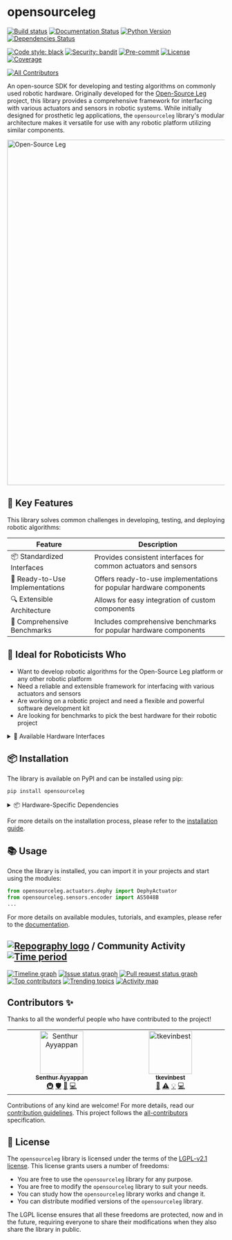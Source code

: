 # opensourceleg

[![Build status](https://github.com/neurobionics/opensourceleg/actions/workflows/main.yml/badge.svg)](https://github.com/neurobionics/opensourceleg/actions/workflows/main.yml)
[![Documentation Status](https://github.com/neurobionics/opensourceleg/actions/workflows/pages/pages-build-deployment/badge.svg)](https://neurobionics.github.io/opensourceleg/)
[![Python Version](https://img.shields.io/pypi/pyversions/opensourceleg.svg)](https://pypi.org/project/opensourceleg/)
[![Dependencies Status](https://img.shields.io/badge/dependencies-up%20to%20date-brightgreen.svg)](https://github.com/neurobionics/opensourceleg/pulls?utf8=%E2%9C%93&q=is%3Apr%20author%3Aapp%2Fdependabot)

[![Code style: black](https://img.shields.io/badge/code%20style-black-000000.svg)](https://github.com/psf/black)
[![Security: bandit](https://img.shields.io/badge/security-bandit-green.svg)](https://github.com/PyCQA/bandit)
[![Pre-commit](https://img.shields.io/badge/pre--commit-enabled-brightgreen?logo=pre-commit&logoColor=white)](https://github.com/neurobionics/opensourceleg/blob/main/.pre-commit-config.yaml)
[![License](https://img.shields.io/github/license/neurobionics/opensourceleg)](https://github.com/neurobionics/opensourceleg/blob/main/LICENSE)
[![Coverage](https://raw.githubusercontent.com/neurobionics/opensourceleg/refs/heads/main/assets/images/coverage.svg)](https://github.com/neurobionics/opensourceleg/actions/workflows/main.yml)
<!-- ALL-CONTRIBUTORS-BADGE:START - Do not remove or modify this section -->
[![All Contributors](https://img.shields.io/badge/all_contributors-2-orange.svg?style=flat-square)](#contributors-)
<!-- ALL-CONTRIBUTORS-BADGE:END -->

An open-source SDK for developing and testing algorithms on commonly used robotic hardware. Originally developed for the [Open-Source Leg](https://www.opensourceleg.org/) project, this library provides a comprehensive framework for interfacing with various actuators and sensors in robotic systems. While initially designed for prosthetic leg applications, the `opensourceleg` library's modular architecture makes it versatile for use with any robotic platform utilizing similar components.

<img src="https://raw.githubusercontent.com/neurobionics/opensourceleg/refs/heads/main/assets/images/banner.gif" width="800" title="Open-Source Leg">

## 🎯 Key Features

This library solves common challenges in developing, testing, and deploying robotic algorithms:

| Feature                         | Description                                                         |
| ------------------------------- | ------------------------------------------------------------------- |
| 📦 Standardized Interfaces      | Provides consistent interfaces for common actuators and sensors     |
| 🔄 Ready-to-Use Implementations | Offers ready-to-use implementations for popular hardware components |
| 🔍 Extensible Architecture      | Allows for easy integration of custom components                    |
| 🧪 Comprehensive Benchmarks     | Includes comprehensive benchmarks for popular hardware components   |

## 👥 Ideal for Roboticists Who

- Want to develop robotic algorithms for the Open-Source Leg platform or any other robotic platform
- Need a reliable and extensible framework for interfacing with various actuators and sensors
- Are working on a robotic project and need a flexible and powerful software development kit
- Are looking for benchmarks to pick the best hardware for their robotic project

<details>
<summary>🔄 Available Hardware Interfaces</summary>

The library currently supports the following hardware components:

| Sensors              | Unit Tests | Hardware Tests | Benchmarks | Documentation |
| -------------------- | ---------- | -------------- | ---------- | ------------- |
| AS5048B Encoder      | ✅         | ✅             | ❌         | ✅            |
| Lord Microstrain IMU | ✅         | ✅             | ❌         | ✅            |
| SRI Loadcell         | ✅         | ✅             | ❌         | ✅            |

| Actuators     | Unit Tests | Hardware Tests | Benchmarks | Documentation |
| ------------- | ---------- | -------------- | ---------- | ------------- |
| Dephy Actpack | ⚠️         | ✅             | ⚠️         | ✅            |
| Moteus        | ⚠️         | ⚠️             | ⚠️         | ✅            |
| TMotor        | ❌         | ⚠️             | ❌         | ❌            |

> Legend: ✅ Complete/Available; ⚠️ Partial/In Progress; ❌ Not Yet Available;

Hardware tests indicate successful testing on physical devices.
Benchmarks include performance metrics such as response time and accuracy measurements.
Documentation includes API reference and usage examples.

</details>

## 📦 Installation

The library is available on PyPI and can be installed using pip:

```bash
pip install opensourceleg
```

<details>
<summary>📦 Hardware-Specific Dependencies</summary>

To keep your installation lightweight, you can install only the dependencies needed for your specific hardware:

```bash
# For Dephy actuators
pip install opensourceleg[dephy]

# For Moteus actuators
pip install opensourceleg[moteus]

# For I2C communication
pip install opensourceleg[communication]
```

| Extra           | Dependencies                         |
| --------------- | ------------------------------------ |
| `dephy`         | flexsea                              |
| `moteus`        | moteus, moteus-pi3hat                |
| `communication` | smbus2                               |
| `messaging`     | grpcio, grpcio-tools, types-protobuf |

</details>

For more details on the installation process, please refer to the [installation guide](https://neurobionics.github.io/opensourceleg/installation).

## 📚 Usage

Once the library is installed, you can import it in your projects and start using the modules:

```python
from opensourceleg.actuators.dephy import DephyActuator
from opensourceleg.sensors.encoder import AS5048B
...
```

For more details on available modules, tutorials, and examples, please refer to the [documentation](https://neurobionics.github.io/opensourceleg/tutorials/sensors/getting_started).

## [![Repography logo](https://images.repography.com/logo.svg)](https://repography.com) / Community Activity [![Time period](https://images.repography.com/63788890/neurobionics/opensourceleg/recent-activity/iG94TwYB5IO_esvflL1mNk_1EL1bAD6JZ1guhH_p4ek/eOAVZwtHiffhksyJHZ7XihsPlw5JaT6XcoWMERSIhHs_badge.svg)](https://repography.com)

[![Timeline graph](https://images.repography.com/63788890/neurobionics/opensourceleg/recent-activity/iG94TwYB5IO_esvflL1mNk_1EL1bAD6JZ1guhH_p4ek/eOAVZwtHiffhksyJHZ7XihsPlw5JaT6XcoWMERSIhHs_timeline.svg)](https://github.com/neurobionics/opensourceleg/commits)
[![Issue status graph](https://images.repography.com/63788890/neurobionics/opensourceleg/recent-activity/iG94TwYB5IO_esvflL1mNk_1EL1bAD6JZ1guhH_p4ek/eOAVZwtHiffhksyJHZ7XihsPlw5JaT6XcoWMERSIhHs_issues.svg)](https://github.com/neurobionics/opensourceleg/issues)
[![Pull request status graph](https://images.repography.com/63788890/neurobionics/opensourceleg/recent-activity/iG94TwYB5IO_esvflL1mNk_1EL1bAD6JZ1guhH_p4ek/eOAVZwtHiffhksyJHZ7XihsPlw5JaT6XcoWMERSIhHs_prs.svg)](https://github.com/neurobionics/opensourceleg/pulls)
[![Top contributors](https://images.repography.com/63788890/neurobionics/opensourceleg/recent-activity/iG94TwYB5IO_esvflL1mNk_1EL1bAD6JZ1guhH_p4ek/eOAVZwtHiffhksyJHZ7XihsPlw5JaT6XcoWMERSIhHs_users.svg)](https://github.com/neurobionics/opensourceleg/graphs/contributors)
[![Trending topics](https://images.repography.com/63788890/neurobionics/opensourceleg/recent-activity/iG94TwYB5IO_esvflL1mNk_1EL1bAD6JZ1guhH_p4ek/eOAVZwtHiffhksyJHZ7XihsPlw5JaT6XcoWMERSIhHs_words.svg)](https://github.com/neurobionics/opensourceleg/commits)
[![Activity map](https://images.repography.com/63788890/neurobionics/opensourceleg/recent-activity/iG94TwYB5IO_esvflL1mNk_1EL1bAD6JZ1guhH_p4ek/eOAVZwtHiffhksyJHZ7XihsPlw5JaT6XcoWMERSIhHs_map.svg)](https://github.com/neurobionics/opensourceleg/commits)

## Contributors ✨

Thanks to all the wonderful people who have contributed to the project!

<!-- ALL-CONTRIBUTORS-LIST:START - Do not remove or modify this section -->
<!-- prettier-ignore-start -->
<!-- markdownlint-disable -->
<table>
  <tbody>
    <tr>
      <td align="center" valign="top" width="14.28%"><a href="https://senthurayyappan.com"><img src="https://avatars.githubusercontent.com/u/25511437?v=4?s=100" width="100px;" alt="Senthur Ayyappan"/><br /><sub><b>Senthur Ayyappan</b></sub></a><br /><a href="#infra-senthurayyappan" title="Infrastructure (Hosting, Build-Tools, etc)">🚇</a> <a href="#security-senthurayyappan" title="Security">🛡️</a> <a href="#maintenance-senthurayyappan" title="Maintenance">🚧</a> <a href="https://github.com/neurobionics/opensourceleg/commits?author=senthurayyappan" title="Code">💻</a></td>
      <td align="center" valign="top" width="14.28%"><a href="http://tkevinbest.github.io"><img src="https://avatars.githubusercontent.com/u/70407790?v=4?s=100" width="100px;" alt="tkevinbest"/><br /><sub><b>tkevinbest</b></sub></a><br /><a href="https://github.com/neurobionics/opensourceleg/issues?q=author%3Atkevinbest" title="Bug reports">🐛</a> <a href="https://github.com/neurobionics/opensourceleg/commits?author=tkevinbest" title="Tests">⚠️</a> <a href="#example-tkevinbest" title="Examples">💡</a> <a href="https://github.com/neurobionics/opensourceleg/commits?author=tkevinbest" title="Code">💻</a></td>
    </tr>
  </tbody>
</table>

<!-- markdownlint-restore -->
<!-- prettier-ignore-end -->

<!-- ALL-CONTRIBUTORS-LIST:END -->

Contributions of any kind are welcome! For more details, read our [contribution guidelines](https://neurobionics.github.io/opensourceleg/contributing/).
This project follows the [all-contributors](https://github.com/all-contributors/all-contributors) specification.

## 📝 License

The `opensourceleg` library is licensed under the terms of the [LGPL-v2.1 license](https://github.com/neurobionics/opensourceleg/raw/main/LICENSE). This license grants users a number of freedoms:

- You are free to use the `opensourceleg` library for any purpose.
- You are free to modify the `opensourceleg` library to suit your needs.
- You can study how the `opensourceleg` library works and change it.
- You can distribute modified versions of the `opensourceleg` library.

The LGPL license ensures that all these freedoms are protected, now and in the future, requiring everyone to share their modifications when they also share the library in public.
